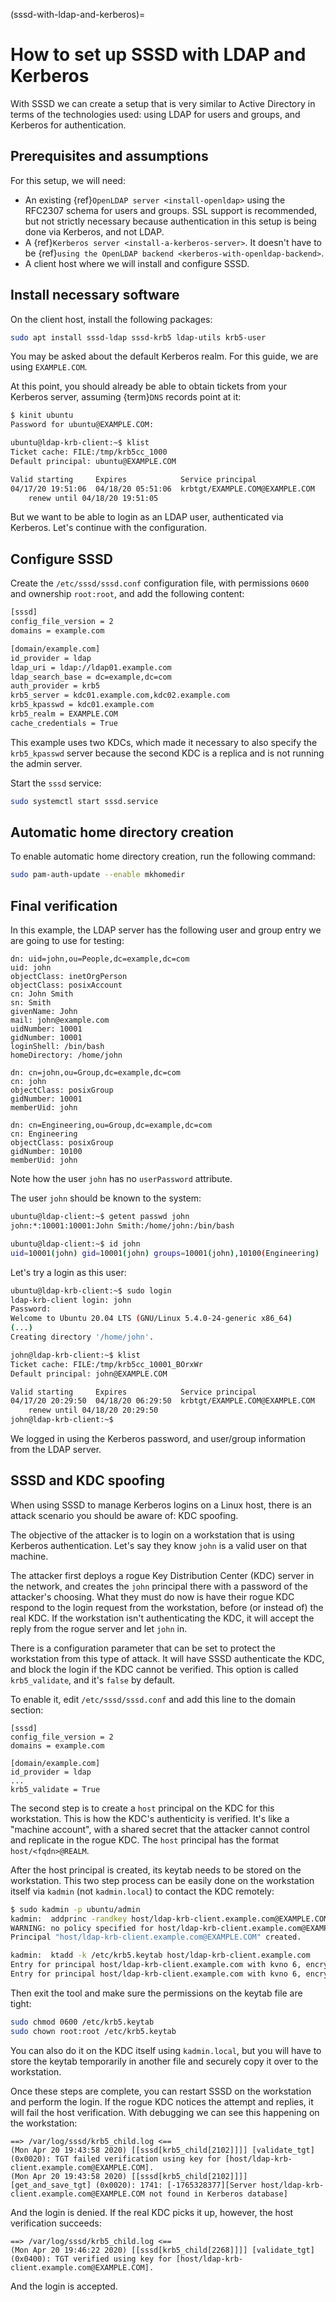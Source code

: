 (sssd-with-ldap-and-kerberos)=
# How to set up SSSD with LDAP and Kerberos

With SSSD we can create a setup that is very similar to Active Directory in terms of the technologies used: using LDAP for users and groups, and Kerberos for authentication.

## Prerequisites and assumptions

For this setup, we will need:
- An existing {ref}`OpenLDAP server <install-openldap>` using the RFC2307 schema for users and groups. SSL support is recommended, but not strictly necessary because authentication in this setup is being done via Kerberos, and not LDAP.
- A {ref}`Kerberos server <install-a-kerberos-server>`. It doesn't have to be {ref}`using the OpenLDAP backend <kerberos-with-openldap-backend>`.
- A client host where we will install and configure SSSD.

## Install necessary software

On the client host, install the following packages:

```bash
sudo apt install sssd-ldap sssd-krb5 ldap-utils krb5-user
```

You may be asked about the default Kerberos realm. For this guide, we are using `EXAMPLE.COM`.

At this point, you should already be able to obtain tickets from your Kerberos server, assuming {term}`DNS` records point at it:

```bash
$ kinit ubuntu
Password for ubuntu@EXAMPLE.COM:

ubuntu@ldap-krb-client:~$ klist
Ticket cache: FILE:/tmp/krb5cc_1000
Default principal: ubuntu@EXAMPLE.COM

Valid starting     Expires            Service principal
04/17/20 19:51:06  04/18/20 05:51:06  krbtgt/EXAMPLE.COM@EXAMPLE.COM
	renew until 04/18/20 19:51:05
```

But we want to be able to login as an LDAP user, authenticated via Kerberos. Let's continue with the configuration.

## Configure SSSD

Create the `/etc/sssd/sssd.conf` configuration file, with permissions `0600` and ownership `root:root`, and add the following content:

```bash
[sssd]
config_file_version = 2
domains = example.com

[domain/example.com]
id_provider = ldap
ldap_uri = ldap://ldap01.example.com
ldap_search_base = dc=example,dc=com
auth_provider = krb5
krb5_server = kdc01.example.com,kdc02.example.com
krb5_kpasswd = kdc01.example.com
krb5_realm = EXAMPLE.COM
cache_credentials = True
```

This example uses two KDCs, which made it necessary to also specify the `krb5_kpasswd` server because the second KDC is a replica and is not running the admin server.

Start the `sssd` service:

```bash
sudo systemctl start sssd.service
```

## Automatic home directory creation

To enable automatic home directory creation, run the following command:

```bash
sudo pam-auth-update --enable mkhomedir
```

## Final verification

In this example, the LDAP server has the following user and group entry we are going to use for testing:

```
dn: uid=john,ou=People,dc=example,dc=com
uid: john
objectClass: inetOrgPerson
objectClass: posixAccount
cn: John Smith
sn: Smith
givenName: John
mail: john@example.com
uidNumber: 10001
gidNumber: 10001
loginShell: /bin/bash
homeDirectory: /home/john

dn: cn=john,ou=Group,dc=example,dc=com
cn: john
objectClass: posixGroup
gidNumber: 10001
memberUid: john

dn: cn=Engineering,ou=Group,dc=example,dc=com
cn: Engineering
objectClass: posixGroup
gidNumber: 10100
memberUid: john
```

Note how the user `john` has no `userPassword` attribute.

The user `john` should be known to the system:

```bash
ubuntu@ldap-client:~$ getent passwd john
john:*:10001:10001:John Smith:/home/john:/bin/bash

ubuntu@ldap-client:~$ id john
uid=10001(john) gid=10001(john) groups=10001(john),10100(Engineering)
```

Let's try a login as this user:

```bash
ubuntu@ldap-krb-client:~$ sudo login
ldap-krb-client login: john
Password: 
Welcome to Ubuntu 20.04 LTS (GNU/Linux 5.4.0-24-generic x86_64)
(...)
Creating directory '/home/john'.

john@ldap-krb-client:~$ klist
Ticket cache: FILE:/tmp/krb5cc_10001_BOrxWr
Default principal: john@EXAMPLE.COM

Valid starting     Expires            Service principal
04/17/20 20:29:50  04/18/20 06:29:50  krbtgt/EXAMPLE.COM@EXAMPLE.COM
	renew until 04/18/20 20:29:50
john@ldap-krb-client:~$
```

We logged in using the Kerberos password, and user/group information from the LDAP server.

## SSSD and KDC spoofing

When using SSSD to manage Kerberos logins on a Linux host, there is an attack scenario you should be aware of: KDC spoofing.

The objective of the attacker is to login on a workstation that is using Kerberos authentication. Let's say they know `john` is a valid user on that machine.

The attacker first deploys a rogue Key Distribution Center (KDC) server in the network, and creates the `john` principal there with a password of the attacker's choosing. What they must do now is have their rogue KDC respond to the login request from the workstation, before (or instead of) the real KDC. If the workstation isn't authenticating the KDC, it will accept the reply from the rogue server and let `john` in.

There is a configuration parameter that can be set to protect the workstation from this type of attack. It will have SSSD authenticate the KDC, and block the login if the KDC cannot be verified. This option is called `krb5_validate`, and it's `false` by default.

To enable it, edit `/etc/sssd/sssd.conf` and add this line to the domain section:

```text
[sssd]
config_file_version = 2
domains = example.com

[domain/example.com]
id_provider = ldap
...
krb5_validate = True
```

The second step is to create a `host` principal on the KDC for this workstation. This is how the KDC's authenticity is verified. It's like a "machine account", with a shared secret that the attacker cannot control and replicate in the rogue KDC. The `host` principal has the format `host/<fqdn>@REALM`.

After the host principal is created, its keytab needs to be stored on the workstation. This two step process can be easily done on the workstation itself via `kadmin` (not `kadmin.local`) to contact the KDC remotely:

```bash
$ sudo kadmin -p ubuntu/admin
kadmin:  addprinc -randkey host/ldap-krb-client.example.com@EXAMPLE.COM
WARNING: no policy specified for host/ldap-krb-client.example.com@EXAMPLE.COM; defaulting to no policy
Principal "host/ldap-krb-client.example.com@EXAMPLE.COM" created.

kadmin:  ktadd -k /etc/krb5.keytab host/ldap-krb-client.example.com
Entry for principal host/ldap-krb-client.example.com with kvno 6, encryption type aes256-cts-hmac-sha1-96 added to keytab WRFILE:/etc/krb5.keytab.
Entry for principal host/ldap-krb-client.example.com with kvno 6, encryption type aes128-cts-hmac-sha1-96 added to keytab WRFILE:/etc/krb5.keytab.
```

Then exit the tool and make sure the permissions on the keytab file are tight:

```bash
sudo chmod 0600 /etc/krb5.keytab
sudo chown root:root /etc/krb5.keytab
```

You can also do it on the KDC itself using `kadmin.local`, but you will have to store the keytab temporarily in another file and securely copy it over to the workstation.

Once these steps are complete, you can restart SSSD on the workstation and perform the login. If the rogue KDC notices the attempt and replies, it will fail the host verification. With debugging we can see this happening on the workstation:

```
==> /var/log/sssd/krb5_child.log <==
(Mon Apr 20 19:43:58 2020) [[sssd[krb5_child[2102]]]] [validate_tgt] (0x0020): TGT failed verification using key for [host/ldap-krb-client.example.com@EXAMPLE.COM].
(Mon Apr 20 19:43:58 2020) [[sssd[krb5_child[2102]]]] [get_and_save_tgt] (0x0020): 1741: [-1765328377][Server host/ldap-krb-client.example.com@EXAMPLE.COM not found in Kerberos database]
```
And the login is denied. If the real KDC picks it up, however, the host verification succeeds:

```
==> /var/log/sssd/krb5_child.log <==
(Mon Apr 20 19:46:22 2020) [[sssd[krb5_child[2268]]]] [validate_tgt] (0x0400): TGT verified using key for [host/ldap-krb-client.example.com@EXAMPLE.COM].
```

And the login is accepted.
